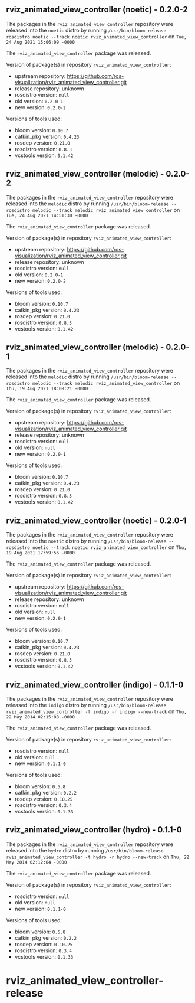 ## rviz_animated_view_controller (noetic) - 0.2.0-2

The packages in the `rviz_animated_view_controller` repository were released into the `noetic` distro by running `/usr/bin/bloom-release --rosdistro noetic --track noetic rviz_animated_view_controller` on `Tue, 24 Aug 2021 15:06:09 -0000`

The `rviz_animated_view_controller` package was released.

Version of package(s) in repository `rviz_animated_view_controller`:

- upstream repository: https://github.com/ros-visualization/rviz_animated_view_controller.git
- release repository: unknown
- rosdistro version: `null`
- old version: `0.2.0-1`
- new version: `0.2.0-2`

Versions of tools used:

- bloom version: `0.10.7`
- catkin_pkg version: `0.4.23`
- rosdep version: `0.21.0`
- rosdistro version: `0.8.3`
- vcstools version: `0.1.42`


## rviz_animated_view_controller (melodic) - 0.2.0-2

The packages in the `rviz_animated_view_controller` repository were released into the `melodic` distro by running `/usr/bin/bloom-release --rosdistro melodic --track melodic rviz_animated_view_controller` on `Tue, 24 Aug 2021 14:51:30 -0000`

The `rviz_animated_view_controller` package was released.

Version of package(s) in repository `rviz_animated_view_controller`:

- upstream repository: https://github.com/ros-visualization/rviz_animated_view_controller.git
- release repository: unknown
- rosdistro version: `null`
- old version: `0.2.0-1`
- new version: `0.2.0-2`

Versions of tools used:

- bloom version: `0.10.7`
- catkin_pkg version: `0.4.23`
- rosdep version: `0.21.0`
- rosdistro version: `0.8.3`
- vcstools version: `0.1.42`


## rviz_animated_view_controller (melodic) - 0.2.0-1

The packages in the `rviz_animated_view_controller` repository were released into the `melodic` distro by running `/usr/bin/bloom-release --rosdistro melodic --track melodic rviz_animated_view_controller` on `Thu, 19 Aug 2021 18:08:21 -0000`

The `rviz_animated_view_controller` package was released.

Version of package(s) in repository `rviz_animated_view_controller`:

- upstream repository: https://github.com/ros-visualization/rviz_animated_view_controller.git
- release repository: unknown
- rosdistro version: `null`
- old version: `null`
- new version: `0.2.0-1`

Versions of tools used:

- bloom version: `0.10.7`
- catkin_pkg version: `0.4.23`
- rosdep version: `0.21.0`
- rosdistro version: `0.8.3`
- vcstools version: `0.1.42`


## rviz_animated_view_controller (noetic) - 0.2.0-1

The packages in the `rviz_animated_view_controller` repository were released into the `noetic` distro by running `/usr/bin/bloom-release --rosdistro noetic --track noetic rviz_animated_view_controller` on `Thu, 19 Aug 2021 17:59:56 -0000`

The `rviz_animated_view_controller` package was released.

Version of package(s) in repository `rviz_animated_view_controller`:

- upstream repository: https://github.com/ros-visualization/rviz_animated_view_controller.git
- release repository: unknown
- rosdistro version: `null`
- old version: `null`
- new version: `0.2.0-1`

Versions of tools used:

- bloom version: `0.10.7`
- catkin_pkg version: `0.4.23`
- rosdep version: `0.21.0`
- rosdistro version: `0.8.3`
- vcstools version: `0.1.42`


## rviz_animated_view_controller (indigo) - 0.1.1-0

The packages in the `rviz_animated_view_controller` repository were released into the `indigo` distro by running `/usr/bin/bloom-release rviz_animated_view_controller -t indigo -r indigo --new-track` on `Thu, 22 May 2014 02:15:08 -0000`

The `rviz_animated_view_controller` package was released.

Version of package(s) in repository `rviz_animated_view_controller`:
- rosdistro version: `null`
- old version: `null`
- new version: `0.1.1-0`

Versions of tools used:
- bloom version: `0.5.8`
- catkin_pkg version: `0.2.2`
- rosdep version: `0.10.25`
- rosdistro version: `0.3.4`
- vcstools version: `0.1.33`


## rviz_animated_view_controller (hydro) - 0.1.1-0

The packages in the `rviz_animated_view_controller` repository were released into the `hydro` distro by running `/usr/bin/bloom-release rviz_animated_view_controller -t hydro -r hydro --new-track` on `Thu, 22 May 2014 02:12:04 -0000`

The `rviz_animated_view_controller` package was released.

Version of package(s) in repository `rviz_animated_view_controller`:
- rosdistro version: `null`
- old version: `null`
- new version: `0.1.1-0`

Versions of tools used:
- bloom version: `0.5.8`
- catkin_pkg version: `0.2.2`
- rosdep version: `0.10.25`
- rosdistro version: `0.3.4`
- vcstools version: `0.1.33`


rviz_animated_view_controller-release
=====================================
